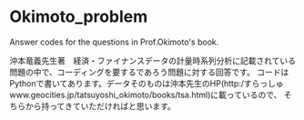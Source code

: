 # Okimoto_problem
Answer codes for the questions in Prof.Okimoto's book.

沖本竜義先生著　経済・ファイナンスデータの計量時系列分析に記載されている問題の中で、コーディングを要するであろう問題に対する回答です。
コードはPythonで書いてあります。データそのものは沖本先生のHP(http:/すらっしゅwww.geocities.jp/tatsuyoshi_okimoto/books/tsa.html)に載っているので、
そちらから持ってきていただければと思います。
